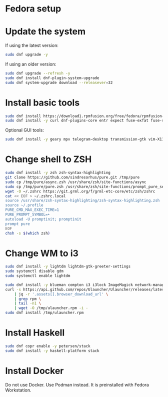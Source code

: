 Fedora setup
============

# Update the system
If using the latest version:
```sh
sudo dnf upgrade -y
```
If using an older version:
```sh
sudo dnf upgrade --refresh -y
sudo dnf install dnf-plugin-system-upgrade
sudo dnf system-upgrade download --releasever=32
```

# Install basic tools
```sh
sudo dnf install https://download1.rpmfusion.org/free/fedora/rpmfusion-free-release-$(rpm -E %fedora).noarch.rpm https://download1.rpmfusion.org/nonfree/fedora/rpmfusion-nonfree-release-$(rpm -E %fedora).noarch.rpm
sudo dnf install -y curl dnf-plugins-core entr expect fuse-exfat fuse-sshfs git httpie jq make moreutils the_silver_searcher util-linux-user vim wget
```
Optional GUI tools:
```sh
sudo dnf install -y geary mpv telegram-desktop transmission-gtk vim-X11
```

# Change shell to ZSH
```sh
sudo dnf install -y zsh zsh-syntax-highlighting
git clone https://github.com/sindresorhus/pure.git /tmp/pure
sudo cp /tmp/pure/async.zsh /usr/share/zsh/site-functions/async
sudo cp /tmp/pure/pure.zsh /usr/share/zsh/site-functions/prompt_pure_setup
wget -O ~/.zshrc https://git.grml.org/f/grml-etc-core/etc/zsh/zshrc
cat << EOF > ~/.zshrc.local
source /usr/share/zsh-syntax-highlighting/zsh-syntax-highlighting.zsh
source ~/.profile
PURE_CMD_MAX_EXEC_TIME=1
PURE_PROMPT_SYMBOL=‣
autoload -U promptinit; promptinit
prompt pure
EOF
chsh -s $(which zsh)
```

# Change WM to i3
```sh
sudo dnf install -y lightdm lightdm-gtk-greeter-settings
sudo systemctl disable gdm
sudo systemctl enable lightdm

sudo dnf install -y blueman compton i3 i3lock ImageMagick network-manager-applet scrot @xfce-desktop-environment
curl -s https://api.github.com/repos/Ulauncher/Ulauncher/releases/latest \
	| jq -r '.assets[].browser_download_url' \
	| grep rpm \
	| tail -n1 \
	| wget -O /tmp/ulauncher.rpm -i -
sudo dnf install /tmp/ulauncher.rpm
```

# Install Haskell
```sh
sudo dnf copr enable -y petersen/stack
sudo dnf install -y haskell-platform stack
```

# Install Docker
Do not use Docker. Use Podman instead. It is preinstalled with Fedora Workstation.
